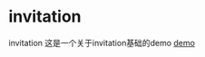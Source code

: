 # invitation
invitation
这是一个关于invitation基础的demo
[demo](https://aishaoran.github.io/invitation/index.html)